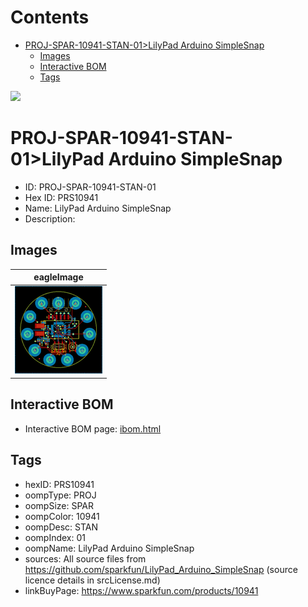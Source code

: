 



Contents
========

* [PROJ-SPAR-10941-STAN-01>LilyPad Arduino SimpleSnap](#proj-spar-10941-stan-01lilypad-arduino-simplesnap)
	* [Images](#images)
	* [Interactive BOM](#interactive-bom)
	* [Tags](#tags)
  
![][im]
# PROJ-SPAR-10941-STAN-01>LilyPad Arduino SimpleSnap

- ID: PROJ-SPAR-10941-STAN-01
- Hex ID: PRS10941
- Name: LilyPad Arduino SimpleSnap
- Description: 

## Images
  
  

|eagleImage|
| :---: |
|[![eagleImage](eagleImage_140.png)](eagleImage_600.png)|

## Interactive BOM

- Interactive BOM page: [ibom.html](kicad/bom/ibom.html)

## Tags

- hexID: PRS10941
- oompType: PROJ
- oompSize: SPAR
- oompColor: 10941
- oompDesc: STAN
- oompIndex: 01
- oompName: LilyPad Arduino SimpleSnap
- sources: All source files from https://github.com/sparkfun/LilyPad_Arduino_SimpleSnap (source licence details in srcLicense.md)
- linkBuyPage: https://www.sparkfun.com/products/10941



[im]: eagleImage_450.png
